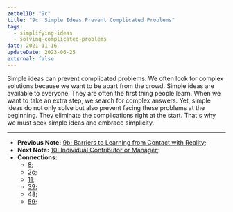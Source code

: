 ```yaml
---
zettelID: "9c"
title: "9c: Simple Ideas Prevent Complicated Problems"
tags:
  - simplifying-ideas
  - solving-complicated-problems
date: 2021-11-16
updateDate: 2023-06-25
external: false
---
```


Simple ideas can prevent complicated problems. We often look for complex solutions because we want to be apart from the crowd. Simple ideas are available to everyone. They are often the first thing people learn. When we want to take an extra step, we search for complex answers. Yet, simple ideas do not only solve but also prevent facing these problems at the beginning. They eliminate the complications right at the start. That's why we must seek simple ideas and embrace simplicity.

---

- **Previous Note:** [9b: Barriers to Learning from Contact with Reality](/notes/9b/);
- **Next Note:** [10: Individual Contributor or Manager](/notes/10/);
- **Connections:**
  - [8](/notes/8/);
  - [2c](/notes/2c/);
  - [11](/notes/11/);
  - [39](/notes/39/);
  - [48](/notes/48/);
  - [59](/notes/59/);
